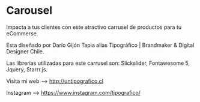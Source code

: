 # Carousel

Impacta a tus clientes con este atractivo carrusel de productos para tu eCommerse.

Esta diseñado por Darío Gijón Tapia alias Tipográfico | Brandmaker & Digital Designer Chile.

Las librerias utilizadas para este carrusel son: Slickslider, Fontawesome 5, Jquery, Starrr.js.

Visita mi web --> http://untipografico.cl

Instagram --> https://www.instagram.com/tipografico/


